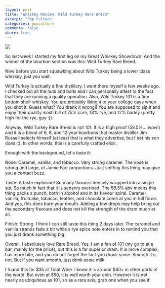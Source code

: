 ```yaml
---
layout: post
title: "Whiskey Review: Wild Turkey Rare Breed"
excerpt: "Pop Culture"
categories: popculture
comments: false
share: true
---
```


![](http://whiskeyreviewer.com/wp-content/uploads/2015/01/wild-turkey-rare-breed.jpg)




So last week I started my first leg on my Great Whiskey Showdown. And the winner of the bourbon section was this: Wild Turkey Rare Breed.


Now before you start squawking about Wild Turkey being a lower class whiskey, just you wait.


Wild Turkey is actually a fine distillery. I went there myself a few weeks ago. I checked out all the nuts and bolts and I can personally attest to the fact that they are running a quality operation. Also, Wild Turkey 101 is a fine bottom shelf whiskey. You are probably liking it to your college days when you shot it. Guess what? You drank it wrong!! You are supposed to sip it and enjoy their quality mash bill of 75% corn, 13% rye, and 12% barley (pretty high for the rye, guy :)). 


Anyway, Wild Turkey Rare Breed is not 101. It is a high proof (58.5%....wow!) and it is a blend of 6, 8, and 12 year bourbons that master distiller Jim Russell selects himself (at least that is what they advertise, but I bet his son does it). In other words, this is a carefully crafted elixir. 





Enough with the background, let's taste it:








Nose: Caramel, vanilla, and tobacco. Very strong caramel. The nose is strong and large, of Jamie Farr proportions. Just sniffing this thing may give you a contact buzz. 





Taste: A taste explosion! So many flavours densely wrapped into a single sip. So much in fact that it is sensory overload. The 58.5% abv means this thing packs a punch, both in alcohol and in its flavour spiral. Caramel, vanilla, fruitcake, tobacco, leather, and chocolate come at you in full force. And yes, this does burn your mouth. Adding a few drops may help bring out the secondary flavours and does not kill the strength of the dram much at all. 


Finish: Strong. I think I can still taste this thing 2 days later. The caramel and vanilla strands fade a bit while a rye spice note enters in to remind you that you just drank something big. 




Overall, I absolutely love Rare Breed. Yes, I am a fan of 101 (my go to at a bar, mainly for the price), but this is a far superior dram. It is more complex, has more bite, and you do not forget the fact you drank some. Smooth it is not. But if you want smooth, just drink some milk.


I found this for $35 at Total Wine. I know it is around $40+ in other parts of the world. But even at $50, it is well worth your coin. However it is not nearly as ubiquitous as 101, so as a rara avis, grab one when you see it! 









